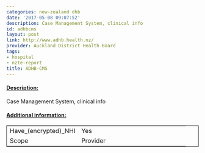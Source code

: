 ```yaml
---
categories: new-zealand dhb
date: '2017-05-08 09:07:52'
description: Case Management System, clinical info
id: adhbcms
layout: post
link: http://www.adhb.health.nz/
provider: Auckland District Health Board
tags:
- hospital
- nzte-report
title: ADHB-CMS
---
```



 <h4> <u>Description:</u> </h4>
Case Management System, clinical info
 <h4> <u>Additional information:</u> </h4>
 <table style="border: 1px solid">
 <tr> <td width="40%">Have_(encrypted)_NHI</td> <td>Yes</td> </tr>
 <tr> <td width="40%">Scope</td> <td>Provider</td> </tr>
 </table>
